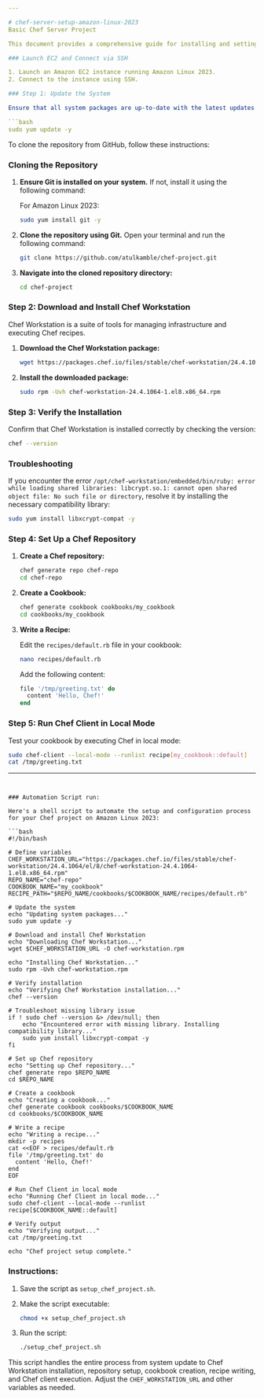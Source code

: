 ```yaml
---

# chef-server-setup-amazon-linux-2023
Basic Chef Server Project

This document provides a comprehensive guide for installing and setting up Chef on Amazon Linux 2023. Follow these instructions to ensure proper installation and configuration.

### Launch EC2 and Connect via SSH

1. Launch an Amazon EC2 instance running Amazon Linux 2023.
2. Connect to the instance using SSH.

### Step 1: Update the System

Ensure that all system packages are up-to-date with the latest updates and security patches:

```bash
sudo yum update -y
```

To clone the repository from GitHub, follow these instructions:

### Cloning the Repository

1. **Ensure Git is installed on your system.** If not, install it using the following command:
   
   For Amazon Linux 2023:
   ```bash
   sudo yum install git -y
   ```

2. **Clone the repository using Git.** Open your terminal and run the following command:

   ```bash
   git clone https://github.com/atulkamble/chef-project.git
   ```

3. **Navigate into the cloned repository directory:**

   ```bash
   cd chef-project
   ```


### Step 2: Download and Install Chef Workstation

Chef Workstation is a suite of tools for managing infrastructure and executing Chef recipes.

1. **Download the Chef Workstation package:**

    ```bash
    wget https://packages.chef.io/files/stable/chef-workstation/24.4.1064/el/8/chef-workstation-24.4.1064-1.el8.x86_64.rpm
    ```

2. **Install the downloaded package:**

    ```bash
    sudo rpm -Uvh chef-workstation-24.4.1064-1.el8.x86_64.rpm
    ```

### Step 3: Verify the Installation

Confirm that Chef Workstation is installed correctly by checking the version:

```bash
chef --version
```

### Troubleshooting

If you encounter the error `/opt/chef-workstation/embedded/bin/ruby: error while loading shared libraries: libcrypt.so.1: cannot open shared object file: No such file or directory`, resolve it by installing the necessary compatibility library:

```bash
sudo yum install libxcrypt-compat -y
```

### Step 4: Set Up a Chef Repository

1. **Create a Chef repository:**

    ```bash
    chef generate repo chef-repo
    cd chef-repo
    ```

2. **Create a Cookbook:**

    ```bash
    chef generate cookbook cookbooks/my_cookbook
    cd cookbooks/my_cookbook
    ```

3. **Write a Recipe:**

    Edit the `recipes/default.rb` file in your cookbook:

    ```bash
    nano recipes/default.rb
    ```

    Add the following content:

    ```ruby
    file '/tmp/greeting.txt' do
      content 'Hello, Chef!'
    end
    ```

### Step 5: Run Chef Client in Local Mode

Test your cookbook by executing Chef in local mode:

```bash
sudo chef-client --local-mode --runlist recipe[my_cookbook::default]
cat /tmp/greeting.txt
```

---
```


### Automation Script run:

Here's a shell script to automate the setup and configuration process for your Chef project on Amazon Linux 2023:

```bash
#!/bin/bash

# Define variables
CHEF_WORKSTATION_URL="https://packages.chef.io/files/stable/chef-workstation/24.4.1064/el/8/chef-workstation-24.4.1064-1.el8.x86_64.rpm"
REPO_NAME="chef-repo"
COOKBOOK_NAME="my_cookbook"
RECIPE_PATH="$REPO_NAME/cookbooks/$COOKBOOK_NAME/recipes/default.rb"

# Update the system
echo "Updating system packages..."
sudo yum update -y

# Download and install Chef Workstation
echo "Downloading Chef Workstation..."
wget $CHEF_WORKSTATION_URL -O chef-workstation.rpm

echo "Installing Chef Workstation..."
sudo rpm -Uvh chef-workstation.rpm

# Verify installation
echo "Verifying Chef Workstation installation..."
chef --version

# Troubleshoot missing library issue
if ! sudo chef --version &> /dev/null; then
    echo "Encountered error with missing library. Installing compatibility library..."
    sudo yum install libxcrypt-compat -y
fi

# Set up Chef repository
echo "Setting up Chef repository..."
chef generate repo $REPO_NAME
cd $REPO_NAME

# Create a cookbook
echo "Creating a cookbook..."
chef generate cookbook cookbooks/$COOKBOOK_NAME
cd cookbooks/$COOKBOOK_NAME

# Write a recipe
echo "Writing a recipe..."
mkdir -p recipes
cat <<EOF > recipes/default.rb
file '/tmp/greeting.txt' do
  content 'Hello, Chef!'
end
EOF

# Run Chef Client in local mode
echo "Running Chef Client in local mode..."
sudo chef-client --local-mode --runlist recipe[$COOKBOOK_NAME::default]

# Verify output
echo "Verifying output..."
cat /tmp/greeting.txt

echo "Chef project setup complete."
```

### Instructions:

1. Save the script as `setup_chef_project.sh`.
2. Make the script executable:

    ```bash
    chmod +x setup_chef_project.sh
    ```

3. Run the script:

    ```bash
    ./setup_chef_project.sh
    ```

This script handles the entire process from system update to Chef Workstation installation, repository setup, cookbook creation, recipe writing, and Chef client execution. Adjust the `CHEF_WORKSTATION_URL` and other variables as needed.
